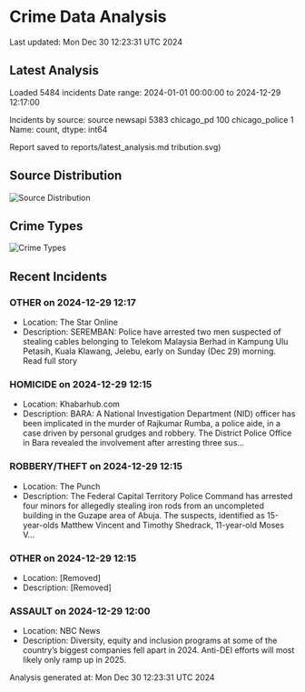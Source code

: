 # Crime Data Analysis
Last updated: Mon Dec 30 12:23:31 UTC 2024

## Latest Analysis

Loaded 5484 incidents
Date range: 2024-01-01 00:00:00 to 2024-12-29 12:17:00

Incidents by source:
source
newsapi           5383
chicago_pd         100
chicago_police       1
Name: count, dtype: int64

Report saved to reports/latest_analysis.md
tribution.svg)

## Source Distribution
![Source Distribution](images/source_distribution.svg)

## Crime Types
![Crime Types](images/crime_types.svg)

## Recent Incidents

### OTHER on 2024-12-29 12:17
- Location: The Star Online
- Description: SEREMBAN: Police have arrested two men suspected of stealing cables belonging to Telekom Malaysia Berhad in Kampung Ulu Petasih, Kuala Klawang, Jelebu, early on Sunday (Dec 29) morning. Read full story


### HOMICIDE on 2024-12-29 12:15
- Location: Khabarhub.com
- Description: BARA: A National Investigation Department (NID) officer has been implicated in the murder of Rajkumar Rumba, a police aide, in a case driven by personal grudges and robbery. The District Police Office in Bara revealed the involvement after arresting three sus…


### ROBBERY/THEFT on 2024-12-29 12:15
- Location: The Punch
- Description: The Federal Capital Territory Police Command has arrested four minors for allegedly stealing iron rods from an uncompleted building in the Guzape area of Abuja. The suspects, identified as 15-year-olds Matthew Vincent and Timothy Shedrack, 11-year-old Moses V…


### OTHER on 2024-12-29 12:15
- Location: [Removed]
- Description: [Removed]


### ASSAULT on 2024-12-29 12:00
- Location: NBC News
- Description: Diversity, equity and inclusion programs at some of the country’s biggest companies fell apart in 2024. Anti-DEI efforts will most likely only ramp up in 2025.

Analysis generated at: Mon Dec 30 12:23:31 UTC 2024
